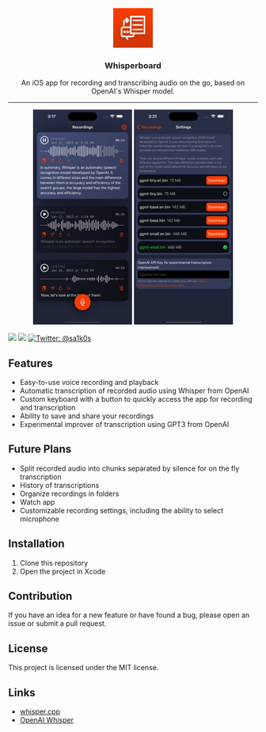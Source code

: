 <div align="center">
  <a href="https://github.com/Saik0s/Whisperboard">
    <img src="Whisperboard/Resources/Assets.xcassets/AppIcon.appiconset/ios-marketing.png" width="80">
  </a>

  <h3 align="center">Whisperboard</h3>

  <p align="center">
    An iOS app for recording and transcribing audio on the go, based on OpenAI's Whisper model.
  </p>
</div>
<hr />

<div align="center">
<img src=".github/screenshot1.jpg" width="200">
<img src=".github/screenshot2.jpg" width="200">
</div>
<p>
    <img src="https://img.shields.io/badge/License-MIT-blue.svg" />
    <img src="https://img.shields.io/badge/Platforms-iOS-3876D3.svg" />
    <a href="https://twitter.com/sa1k0s">
        <img src="https://img.shields.io/badge/Contact-@sa1k0s-purple.svg?style=flat" alt="Twitter: @sa1k0s" />
    </a>
</p>

## Features

- Easy-to-use voice recording and playback
- Automatic transcription of recorded audio using Whisper from OpenAI
- Custom keyboard with a button to quickly access the app for recording and transcription
- Ability to save and share your recordings
- Experimental improver of transcription using GPT3 from OpenAI

## Future Plans

- Split recorded audio into chunks separated by silence for on the fly transcription
- History of transcriptions
- Organize recordings in folders
- Watch app
- Customizable recording settings, including the ability to select microphone

## Installation

1. Clone this repository
2. Open the project in Xcode

## Contribution

If you have an idea for a new feature or have found a bug, please open an issue or submit a pull request.

## License

This project is licensed under the MIT license.

## Links

- [whisper.cpp](https://github.com/ggerganov/whisper.cpp)
- [OpenAI Whisper](https://github.com/openai/whisper)
